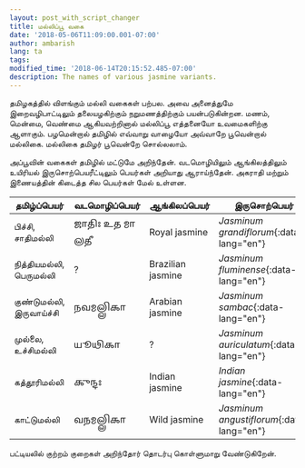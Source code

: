 ```yaml
---
layout: post_with_script_changer
title: மல்லிப்பூ வகை
date: '2018-05-06T11:09:00.001-07:00'
author: ambarish
lang: ta
tags:
modified_time: '2018-06-14T20:15:52.485-07:00'
description: The names of various jasmine variants.
---
```

தமிழகத்தில் விளங்கும் மல்லி வகைகள் பற்பல. அவை அனைத்துமே இறைவழிபாட்டிலும் தலையழகிற்கும் நறுமணத்திற்கும் பயன்படுகின்றன. மணம், மென்மை, வெண்மை ஆகியவற்றினால் மல்லிப்பூ எத்தனையோ உவமைகளிற்கு ஆளாகும். பழமென்றால் தமிழில் எவ்வாறு வாழையோ அவ்வாறே பூவென்றால் மல்லிகை. மல்லிகை தமிழர் பூவென்றே சொல்லலாம்.

அப்பூவின் வகைகள் தமிழில் மட்டுமே அறிந்தேன். வடமொழியிலும் ஆங்கிலத்திலும் உயிரியல் இருசொற்பெயரீட்டிலும் பெயர்கள் அறியாது ஆராய்ந்தேன். அகராதி மற்றும் இணையத்தின் கிடைத்த சில பெயர்கள் மேல் உள்ளன.

| தமிழ்ப்பெயர் | வடமொழிப்பெயர் | ஆங்கிலப்பெயர் | இருசொற்பெயர் |
|---|---|---|---|
| பிச்சி, சாதிமல்லி | <span data-lang="sa">𑌜𑌾𑌤𑌿𑌃 𑌉𑌤 𑌮𑌾𑌲𑌤𑍀</span> | <span data-lang="en">Royal jasmine</span> | *Jasminum grandiflorum*{:data-lang="en"} |
| நித்தியமல்லி, பெருமல்லி | ? | <span data-lang="en">Brazilian jasmine</span> | *Jasminum fluminense*{:data-lang="en"} |
| குண்டுமல்லி, இருவாய்ச்சி | <span data-lang="sa">𑌨𑌵𑌮𑌲𑍍𑌲𑌿𑌕𑌾</span> | <span data-lang="en">Arabian jasmine</span> | *Jasminum sambac*{:data-lang="en"} |
| முல்லை, உச்சிமல்லி | <span data-lang="sa">𑌯𑍂𑌥𑌿𑌕𑌾</span> | ? | *Jasminum auriculatum*{:data-lang="en"} |
| கத்தூரிமல்லி | <span data-lang="sa">𑌕𑍁𑌨𑍍𑌦𑌃</span> | <span data-lang="en">Indian jasmine</span> | *Indian jasmine*{:data-lang="en"} |
| காட்டுமல்லி | <span data-lang="sa">𑌵𑌨𑌮𑌲𑍍𑌲𑌿𑌕𑌾</span> | <span data-lang="en">Wild jasmine </span>| *Jasminum angustiflorum*{:data-lang="en"} |

பட்டியலில் குற்றம் குறைகள் அறிந்தோர் தொடர்பு கொள்ளுமாறு வேண்டுகிறேன்.
